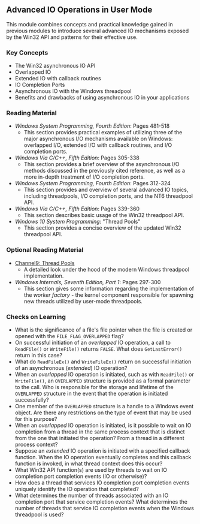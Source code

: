 ## Advanced IO Operations in User Mode

This module combines concepts and practical knowledge gained in previous modules to introduce several advanced IO mechanisms exposed by the Win32 API and patterns for their effective use.

### Key Concepts

- The Win32 asynchronous IO API
- Overlapped IO
- Extended IO with callback routines
- IO Completion Ports
- Asynchronous IO with the Windows threadpool
- Benefits and drawbacks of using asynchronous IO in your applications

### Reading Material

- _Windows System Programming, Fourth Edition_: Pages 481-518
    - This section provides practical examples of utilizing three of the major asynchronous I/O mechanisms available on Windows: overlapped I/O, extended I/O with callback routines, and I/O completion ports.
- _Windows Via C/C++, Fifth Edition_: Pages 305-338
    - This section provides a brief overview of the asynchronous I/O methods discussed in the previously cited reference, as well as a more in-depth treatment of I/O completion ports.
- _Windows System Programming, Fourth Edition_: Pages 312-324
    - This section provides and overview of several advanced IO topics, including threadpools, I/O completion ports, and the NT6 threadpool API. 
- _Windows Via C/C++, Fifth Edition_: Pages 339-360
    - This section describes basic usage of the Win32 threadpool API.
- _Windows 10 System Programming_: "Thread Pools"
    - This section provides a concise overview of the updated Win32 threadpool API.

### Optional Reading Material

- [Channel9: Thread Pools](https://channel9.msdn.com/Shows/Going+Deep/Inside-Windows-8-Pedro-Teixeira-Thread-pool)
    - A detailed look under the hood of the modern Windows threadpool implementation.
- _Windows Internals, Seventh Edition, Part 1_: Pages 297-300
    - This section gives some information regarding the implementation of the _worker factory_ - the kernel component responsible for spawning new threads utilized by user-mode threadpools.

### Checks on Learning

- What is the significance of a file's file pointer when the file is created or opened with the `FILE_FLAG_OVERLAPPED` flag?
- On successful initiation of an _overlapped_ IO operation, a call to `ReadFile()` or `WriteFile()` returns `FALSE`. What does `GetLastError()` return in this case?
- What do `ReadFileEx()` and `WriteFileEx()` return on successful initiation of an asynchronous (_extended_) IO operation?
- When an _overlapped_ IO operation is initiated, such as with `ReadFile()` or `WriteFile()`, an `OVERLAPPED` structure is provided as a formal parameter to the call. Who is responsible for the storage and lifetime of the `OVERLAPPED` structure in the event that the operation is initiated successfully?
- One member of the `OVERLAPPED` structure is a handle to a Windows event object. Are there any restrictions on the type of event that may be used for this purpose?
- When an _overlapped_ IO operation is initiated, is it possible to wait on IO completion from a thread in the same process context that is distinct from the one that initiated the operation? From a thread in a different process context?
- Suppose an _extended_ IO operation is initiated with a specified callback function. When the IO operation eventually completes and this callback function is invoked, in what thread context does this occur?
- What Win32 API function(s) are used by threads to wait on IO completion port completion events (IO or otherwise)?
- How does a thread that services IO completion port completion events uniquely identify the IO operation that completed?
- What determines the number of threads associated with an IO completion port that service completion events? What determines the number of threads that service IO completion events when the Windows threadpool is used?